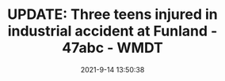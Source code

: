 ---
"title": "UPDATE: Three teens injured in industrial accident at Funland - 47abc - WMDT"
"date": "2021-9-14 13:50:38"
"feed_name": "GOOGLENEWSINDUSTRIAL"
"feed_website": "https://news.google.com/search?q=industrial%2Bincident&hl=en-US&gl=US&ceid=US:en"
"feed_rss": "https://news.google.com/rss/search?q=industrial%2Bincident&hl=en-US&gl=US&ceid=US:en"
"link": "https://www.wmdt.com/2021/09/three-teens-injured-in-industrial-accident-at-funland/"
"file": "_posts/2021-1-1-33c8c331ebf97c34508136fa80f6e8c3c1f64939.md"
"accident": "1"
"drilling": "0"
"dead": ""
"injured": ""
---